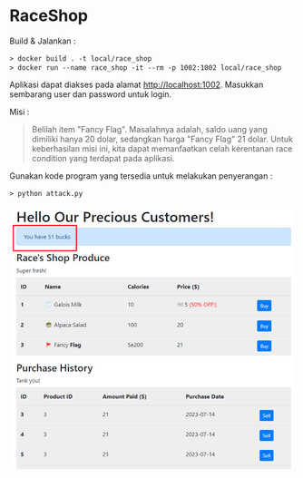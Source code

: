 # RaceShop

Build & Jalankan :

```
> docker build . -t local/race_shop
> docker run --name race_shop -it --rm -p 1002:1002 local/race_shop
```

Aplikasi dapat diakses pada alamat [http://localhost:1002](http://localhost:1002). Masukkan sembarang user dan password untuk login. 

Misi :

> Belilah item "Fancy Flag". 
> Masalahnya adalah, saldo uang yang dimiliki hanya 20 dolar, sedangkan harga "Fancy Flag" 21 dolar. 
> Untuk keberhasilan misi ini, kita dapat memanfaatkan celah kerentanan race condition yang terdapat pada aplikasi.

Gunakan kode program yang tersedia untuk melakukan penyerangan :

```
> python attack.py
```

![Result](image.png "The result")